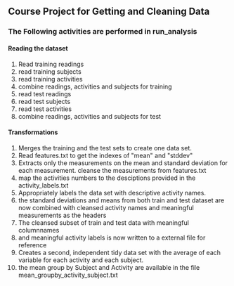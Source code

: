 ## Course Project for Getting and Cleaning Data

### The Following activities are performed in run_analysis
#### Reading the dataset
1.	Read training readings
2.	read training subjects
3.	read training activities
4.	combine readings, activities and subjects for training
5.	read test readings
6.	read test subjects
7.	read test activities
8.	combine readings, activities and subjects for test
#### Transformations
1.	Merges the training and the test sets to create one data set.
2.	Read features.txt to get the indexes of "mean" and "stddev"
3.	Extracts only the measurements on the mean and standard deviation for each measurement. cleanse the measurements from features.txt
4.	map the activities numbers to the desciptions provided in the activity_labels.txt
5.	Appropriately labels the data set with descriptive activity names. 
6.	the standard deviations and means from both train and test dataset are now combined with cleansed activity names and meaningful measurements as the headers
7.	The cleansed subset of train and test data with meaningful columnnames 
8.	and meaningful activity labels is now written to a external file for reference
9.	Creates a second, independent tidy data set with the average of each variable for each activity and each subject. 
10.	the  mean group by Subject and Activity are available in the file mean_groupby_activity_subject.txt
